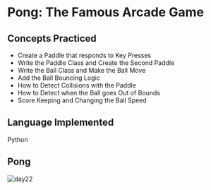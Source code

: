 # Pong: The Famous Arcade Game
## Concepts Practiced
- Create a Paddle that responds to Key Presses
- Write the Paddle Class and Create the Second Paddle
- Write the Ball Class and Make the Ball Move
- Add the Ball Bouncing Logic
- How to Detect Collisions with the Paddle
- How to Detect when the Ball goes Out of Bounds
- Score Keeping and Changing the Ball Speed

## Language Implemented
Python

## Pong
![day22](https://user-images.githubusercontent.com/98851253/154784268-637ac016-6603-427c-8390-1d12a1cb3fe2.gif)

